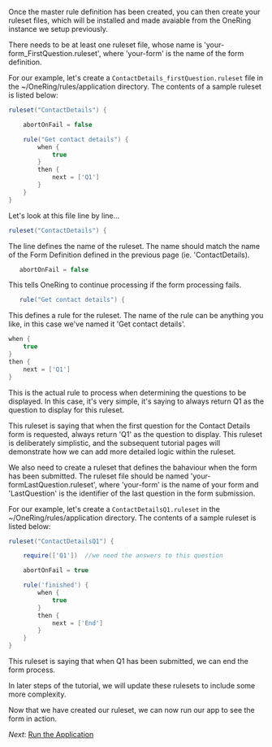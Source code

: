 Once the master rule definition has been created, you can then create your ruleset files, which will be installed and made avaiable
from the OneRing instance we setup previously.

There needs to be at least one ruleset file, whose name is 'your-form_FirstQuestion.ruleset', where 'your-form' is the
name of the form definition.

For our example, let's create a `ContactDetails_firstQuestion.ruleset` file in the ~/OneRing/rules/application directory.  The contents of a sample ruleset is listed below:

```groovy
ruleset("ContactDetails") {

    abortOnFail = false

    rule("Get contact details") {
        when {
            true
        }
        then {
            next = ['Q1']
        }
    }
}
```

Let's look at this file line by line...

```groovy
ruleset("ContactDetails") {
```

The line defines the name of the ruleset.  The name should match the name of the Form Definition defined in the previous page
(ie. 'ContactDetails).

```groovy
   abortOnFail = false
```

This tells OneRing to continue processing if the form processing fails.

```groovy
   rule("Get contact details") {
```

This defines a rule for the ruleset.  The name of the rule can be anything you like, in this case we've named it 'Get contact details'.

```groovy
when {
    true
}
then {
    next = ['Q1']
}
```

This is the actual rule to process when determining the questions to be displayed.  In this case, it's very simple, it's saying to
always return Q1 as the question to display for this ruleset.

This ruleset is saying that when the first question for the Contact Details form is requested, always return 'Q1' as the question to display.  This
ruleset is deliberately simplistic, and the subsequent tutorial pages will demonstrate how we can add more detailed logic within
the ruleset.

We also need to create a ruleset that defines the bahaviour when the form has been submitted.  The ruleset file should be named
'your-formLastQuestion.ruleset', where 'your-form' is the name of your form and 'LastQuestion' is the identifier of the last
question in the form submission.

For our example, let's create a `ContactDetailsQ1.ruleset` in the ~/OneRing/rules/application directory.  The contents of a sample ruleset is listed below:

```groovy
ruleset("ContactDetailsQ1") {

    require(['Q1'])  //we need the answers to this question

    abortOnFail = true

	rule('finished') {
        when {
            true
        }
        then {
            next = ['End']
        }
    }
}
```

This ruleset is saying that when Q1 has been submitted, we can end the form process.

In later steps of the tutorial, we will update these rulesets to include some more complexity.

Now that we have created our ruleset, we can now run our app to see the form in action.

_Next_: [Run the Application](##05-RunApp.md##)
